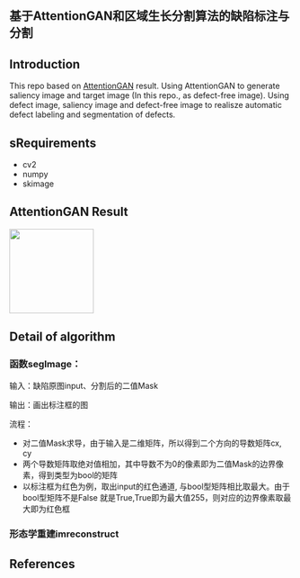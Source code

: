 ## 基于AttentionGAN和区域生长分割算法的缺陷标注与分割

## Introduction

This repo based on [AttentionGAN](https://github.com/Ha0Tang/AttentionGAN)  result. Using AttentionGAN  to generate saliency image and target image (In this repo., as defect-free image). Using defect image, saliency image and defect-free image to realisze automatic  defect labeling  and segmentation of defects.

## sRequirements

- cv2
- numpy
- skimage

## AttentionGAN Result

<img src="https://github.com/ischansgithub/Auto-Defect-Label-And-Segment/blob/master/README/real.png" width="150">

## Detail of algorithm 

### 函数segImage：

输入：缺陷原图input、分割后的二值Mask

输出：画出标注框的图

流程：

- 对二值Mask求导，由于输入是二维矩阵，所以得到二个方向的导数矩阵cx, cy
- 两个导数矩阵取绝对值相加，其中导数不为0的像素即为二值Mask的边界像素，得到类型为bool的矩阵
- 以标注框为红色为例，取出input的红色通道, 与bool型矩阵相比取最大。由于bool型矩阵不是False 就是True,True即为最大值255，则对应的边界像素取最大即为红色框

### 形态学重建imreconstruct



## References